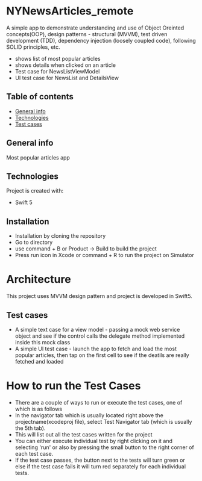 # NYNewsArticles_remote
A simple app to demonstrate understanding and use of Object Oreinted concepts(OOP), design patterns - structural (MVVM), test driven development (TDD), dependency injection (loosely coupled code), following SOLID principles, etc.

* shows list of most popular articles 
* shows details when clicked on an article
* Test case for NewsListViewModel
* UI test case for NewsList and DetailsView

## Table of contents
* [General info](#general-info)
* [Technologies](#technologies)
* [Test cases](#testcases)

## General info
Most popular articles app

## Technologies
Project is created with:
* Swift 5

## Installation

* Installation by cloning the repository
* Go to directory
* use command + B or Product -> Build to build the project
* Press run icon in Xcode or command + R to run the project on Simulator

# Architecture
This project uses MVVM design pattern and project is developed in Swift5.

## Test cases
* A simple text case for a view model - passing a mock web service object and see if the control calls the delegate method implemented inside this mock class
* A simple UI test case - launch the app to fetch and load the most popular articles, then tap on the first cell to see if the deatils are really fetched and loaded

# How to run the Test Cases
* There are a couple of ways to run or execute the test cases, one of which is as follows
* In the navigator tab which is usually located right above the projectname(xcodeproj file), select Test Navigator tab (which is usually the 5th tab).
* This will list out all the test cases written for the project 
* You can either execute individual test by right clicking on it and selecting 'run' or also by pressing the small button to the right corner of each test case.
* If the test case passes, the button next to the tests will turn green or else if the test case fails it will turn red separately for each individual tests.


